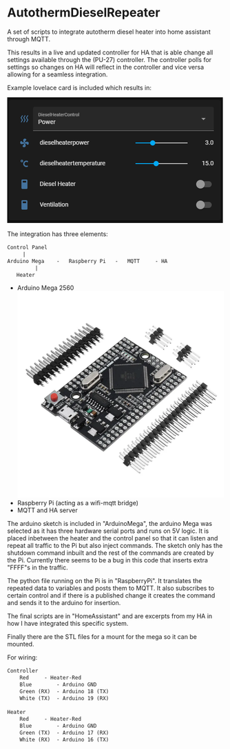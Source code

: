 # AutothermDieselRepeater
A set of scripts to integrate autotherm diesel heater into home assistant through MQTT.

This results in a live and updated controller for HA that is able change all settings available through the (PU-27) controller. The controller polls for settings so changes on HA will reflect in the controller and vice versa allowing for a seamless integration.

Example lovelace card is included which results in:

![lovelace card](https://github.com/csreades/AutothermDieselRepeater/blob/main/assets/lovelace_card_control.png)

The integration has three elements:

	Control Panel
	     |
	Arduino Mega    -   Raspberry Pi   -   MQTT     - HA
             |
	   Heater




 - Arduino Mega 2560
![Arduino2560](https://github.com/csreades/AutothermDieselRepeater/blob/main/assets/arduinomega2560.webp)
 - Raspberry Pi (acting as a wifi-mqtt bridge)
 - MQTT and HA server
 
The arduino sketch is included in "ArduinoMega", the arduino Mega was selected as it has three hardware serial ports and runs on 5V logic. It is placed inbetween the heater and the control panel so that it can listen and repeat all traffic to the Pi but also inject commands. The sketch only has the shutdown command inbuilt and the rest of the commands are created by the Pi. Currently there seems to be a bug in this code that inserts extra "FFFF"s in the traffic.
 
The python file running on the Pi is in "RaspberryPi". It translates the repeated data to variables and posts them to MQTT. It also subscribes to certain control and if there is a published change it creates the command and sends it to the arduino for insertion.
 
The final scripts are in "HomeAssistant" and are excerpts from my HA in how I have integrated this specific system.
 
Finally there are the STL files for a mount for the mega so it can be mounted.
 
For wiring:

	Controller
		Red		- Heater-Red
		Blue		- Arduino GND
		Green (RX)	- Arduino 18 (TX)
		White (TX)	- Arduino 19 (RX)

	Heater
		Red		- Heater-Red
		Blue		- Arduino GND
		Green (TX)	- Arduino 17 (RX)
		White (RX)	- Arduino 16 (TX)

	

